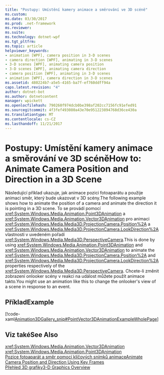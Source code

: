 ```yaml
---
title: "Postupy: Umístění kamery animace a směrování ve 3D scéně"
ms.custom: 
ms.date: 03/30/2017
ms.prod: .net-framework
ms.reviewer: 
ms.suite: 
ms.technology: dotnet-wpf
ms.tgt_pltfrm: 
ms.topic: article
helpviewer_keywords:
- animation [WPF], camera position in 3-D scenes
- camera direction [WPF], animating in 3-D scenes
- 3-D scenes [WPF], animating camera position
- 3-D scenes [WPF], animating camera direction
- camera position [WPF], animating in 3-D scenes
- animation [WPF], camera direction in 3-D scenes
ms.assetid: 480224b7-a5e5-4165-ba7f-ef760ddff94a
caps.latest.revision: "4"
author: dotnet-bot
ms.author: dotnetcontent
manager: wpickett
ms.openlocfilehash: 790260f974dcb0be398af202cc7156fc91efed91
ms.sourcegitcommit: 4f3fef493080a43e70e951223894768d36ce430a
ms.translationtype: MT
ms.contentlocale: cs-CZ
ms.lasthandoff: 11/21/2017
---
```

# <a name="how-to-animate-camera-position-and-direction-in-a-3d-scene"></a><span data-ttu-id="9aa6d-102">Postupy: Umístění kamery animace a směrování ve 3D scéně</span><span class="sxs-lookup"><span data-stu-id="9aa6d-102">How to: Animate Camera Position and Direction in a 3D Scene</span></span>
<span data-ttu-id="9aa6d-103">Následující příklad ukazuje, jak animace pozici fotoaparátu a použije animaci směr, který bude ukazovat v 3D scény.</span><span class="sxs-lookup"><span data-stu-id="9aa6d-103">The following example shows how to animate the position of a camera and animate the direction it is pointing in a 3D scene.</span></span> <span data-ttu-id="9aa6d-104">To se provádí pomocí <xref:System.Windows.Media.Animation.Point3DAnimation> a <xref:System.Windows.Media.Animation.Vector3DAnimation> pro animaci <xref:System.Windows.Media.Media3D.ProjectionCamera.Position%2A> a <xref:System.Windows.Media.Media3D.ProjectionCamera.LookDirection%2A> vlastnosti v uvedeném pořadí <xref:System.Windows.Media.Media3D.PerspectiveCamera>.</span><span class="sxs-lookup"><span data-stu-id="9aa6d-104">This is done by using <xref:System.Windows.Media.Animation.Point3DAnimation> and <xref:System.Windows.Media.Animation.Vector3DAnimation> to animate the <xref:System.Windows.Media.Media3D.ProjectionCamera.Position%2A> and <xref:System.Windows.Media.Media3D.ProjectionCamera.LookDirection%2A> properties respectively of the <xref:System.Windows.Media.Media3D.PerspectiveCamera>.</span></span> <span data-ttu-id="9aa6d-105">Chcete-li změnit zobrazení onlooker scény v reakci na událost můžete použít animace takto.</span><span class="sxs-lookup"><span data-stu-id="9aa6d-105">You might use an animation like this to change the onlooker's view of a scene in response to an event.</span></span>  
  
## <a name="example"></a><span data-ttu-id="9aa6d-106">Příklad</span><span class="sxs-lookup"><span data-stu-id="9aa6d-106">Example</span></span>  
 [!code-xaml[Animation3DGallery_snip#PointVector3DAnimationExampleWholePage](../../../../samples/snippets/csharp/VS_Snippets_Wpf/Animation3DGallery_snip/CS/PointVector3DAnimationExample.xaml#pointvector3danimationexamplewholepage)]  
  
## <a name="see-also"></a><span data-ttu-id="9aa6d-107">Viz také</span><span class="sxs-lookup"><span data-stu-id="9aa6d-107">See Also</span></span>  
 <xref:System.Windows.Media.Animation.Vector3DAnimation>  
 <xref:System.Windows.Media.Animation.Point3DAnimation>  
 [<span data-ttu-id="9aa6d-108">Pozice fotoaparát a směr pomocí klíčových snímků animace</span><span class="sxs-lookup"><span data-stu-id="9aa6d-108">Animate Camera Position and Direction Using Key Frames</span></span>](../../../../docs/framework/wpf/graphics-multimedia/how-to-animate-camera-position-and-direction-using-key-frames.md)  
 [<span data-ttu-id="9aa6d-109">Přehled 3D grafiky</span><span class="sxs-lookup"><span data-stu-id="9aa6d-109">3-D Graphics Overview</span></span>](../../../../docs/framework/wpf/graphics-multimedia/3-d-graphics-overview.md)
